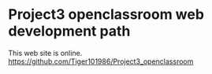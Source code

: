# Project3 openclassroom web development path

This web site is online. https://github.com/Tiger101986/Project3_openclassroom
